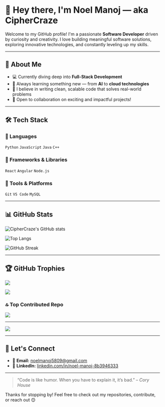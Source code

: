 # 👋 Hey there, I'm **Noel Manoj** — aka **CipherCraze**

Welcome to my GitHub profile!
I'm a passionate **Software Developer** driven by curiosity and creativity. I love building meaningful software solutions, exploring innovative technologies, and constantly leveling up my skills.

---

## 🚀 About Me

* 💻 Currently diving deep into **Full-Stack Development**
* 🧠 Always learning something new — from **AI** to **cloud technologies**
* 🌱 I believe in writing clean, scalable code that solves real-world problems
* 🔄 Open to collaboration on exciting and impactful projects!

---

## 🛠️ Tech Stack

### 🔹 Languages

`Python` `JavaScript` `Java` `C++`

### 🔹 Frameworks & Libraries

`React` `Angular` `Node.js`

### 🔹 Tools & Platforms

`Git` `VS Code` `MySQL`

---

## 📊 GitHub Stats

![CipherCraze's GitHub stats](https://github-readme-stats.vercel.app/api?username=CipherCraze\&show_icons=true\&theme=tokyonight\&hide_border=true\&count_private=true)

![Top Langs](https://github-readme-stats.vercel.app/api/top-langs/?username=CipherCraze\&layout=compact\&theme=tokyonight\&hide_border=true)

![GitHub Streak](https://github-readme-streak-stats.herokuapp.com/?user=CipherCraze\&theme=tokyonight\&hide_border=true)

---

## 🏆 GitHub Trophies

![](https://github-profile-trophy.vercel.app/?username=CipherCraze\&theme=tokyonight\&no-frame=false\&no-bg=false\&margin-w=4)

![](https://quotes-github-readme.vercel.app/api?type=horizontal\&theme=tokyonight)

### 🔝 Top Contributed Repo

![](https://github-contributor-stats.vercel.app/api?username=CipherCraze\&limit=5\&theme=nightowl\&combine_all_yearly_contributions=true)

---

[![](https://visitcount.itsvg.in/api?id=CipherCraze\&icon=0\&color=0)](https://visitcount.itsvg.in)

---

## 🤝 Let's Connect

* 📧 **Email:** [noelmanoj5809@gmail.com](mailto:noelmanoj5809@gmail.com)
* 🔗 **LinkedIn:** [linkedin.com/in/noel-manoj-8b3946333](https://www.linkedin.com/in/noel-manoj-8b3946333/)

---

> “Code is like humor. When you have to explain it, it’s bad.” – *Cory House*

Thanks for stopping by! Feel free to check out my repositories, contribute, or reach out 😊
